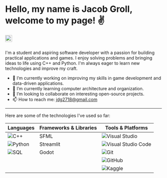 # Hello, my name is Jacob Groll, welcome to my page! ✌️

<a href="https://mail.google.com/mail/?view=cm&fs=1&to=jdg2718@gmail.com">
  <img align="left" width="22px" src="https://cdn.jsdelivr.net/npm/simple-icons@v3/icons/gmail.svg" />
</a>

<br />
<br />

I'm a student and aspiring software developer with a passion for building practical applications and games. I enjoy solving problems and bringing ideas to life using C++ and Python. I'm always eager to learn new technologies and improve my craft.

- 🔭 I’m currently working on improving my skills in game development and data-driven applications.
- 🌱 I’m currently learning computer architecture and organization.
- 👯 I’m looking to collaborate on interesting open-source projects.
- 📫 How to reach me: [jdg2718@gmail.com](https://mail.google.com/mail/?view=cm&fs=1&to=jdg2718@gmail.com)

---



Here are some of the technologies I've used so far:

| Languages     | Frameworks & Libraries | Tools & Platforms      |
|---------------|------------------------|------------------------|
| ![C++](https://img.shields.io/badge/c++-%2300599C.svg?style=for-the-badge&logo=c%2B%2B&logoColor=white)         | SFML                   | ![Visual Studio](https://img.shields.io/badge/Visual%20Studio-5C2D91.svg?style=for-the-badge&logo=visual-studio&logoColor=white)    |
| ![Python](https://img.shields.io/badge/python-3670A0?style=for-the-badge&logo=python&logoColor=ffdd54)       | Streamlit              | ![Visual Studio Code](https://img.shields.io/badge/VS%20Code-007ACC?style=for-the-badge&logo=visual-studio-code&logoColor=white) |
| ![SQL](https://img.shields.io/badge/SQL-025E8C?style=for-the-badge&logoColor=white)             | Godot                  | ![Git](https://img.shields.io/badge/git-%23F05033.svg?style=for-the-badge&logo=git&logoColor=white)                 |
|               |                        | ![GitHub](https://img.shields.io/badge/github-%23121011.svg?style=for-the-badge&logo=github&logoColor=white)         |
|               |                        | ![Kaggle](https://img.shields.io/badge/Kaggle-025E8C?style=for-the-badge&logoColor=blue)                |

<!---
Dkerker/Dkerker is a ✨ special ✨ repository because its `README.md` (this file) appears on your GitHub profile.
You can click the Preview link to take a look at your changes.
--->
